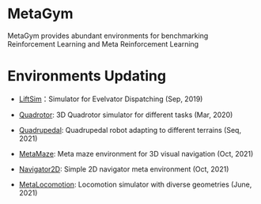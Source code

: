 # MetaGym

MetaGym provides abundant environments for benchmarking Reinforcement Learning and Meta Reinforcement Learning

# Environments Updating

- [LiftSim](metagym/liftsim)：Simulator for Evelvator Dispatching (Sep, 2019)

- [Quadrotor](metagym/quadrotor): 3D Quadrotor simulator for different tasks (Mar, 2020)

- [Quadrupedal](metagym/quadrupedal): Quadrupedal robot adapting to different terrains (Seq, 2021)

- [MetaMaze](metagym/metamaze): Meta maze environment for 3D visual navigation (Oct, 2021)

- [Navigator2D](metagym/navigator2d): Simple 2D navigator meta environment (Oct, 2021)

- [MetaLocomotion](metagym/metalocomotion): Locomotion simulator with diverse geometries (June, 2021)
